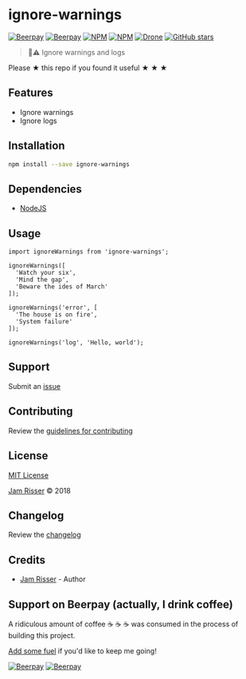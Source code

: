 # ignore-warnings

[![Beerpay](https://beerpay.io/jamrizzi/ignore-warnings/badge.svg?style=beer-square)](https://beerpay.io/jamrizzi/ignore-warnings)
[![Beerpay](https://beerpay.io/jamrizzi/ignore-warnings/make-wish.svg?style=flat-square)](https://beerpay.io/jamrizzi/ignore-warnings?focus=wish)
[![NPM](https://img.shields.io/npm/v/ignore-warnings.svg?style=flat-square)](https://www.npmjs.com/package/ignore-warnings)
[![NPM](https://img.shields.io/npm/dt/ignore-warnings.svg?style=flat-square)](https://www.npmjs.com/package/ignore-warnings)
[![Drone](https://ci.jamrizzi.com/api/badges/jamrizzi/ignore-warnings/status.svg)](https://ci.jamrizzi.com/jamrizzi/ignore-warnings)
[![GitHub stars](https://img.shields.io/github/stars/jamrizzi/ignore-warnings.svg?style=social&label=Stars)](https://github.com/jamrizzi/ignore-warnings)

> 🤷⚠️ Ignore warnings and logs

Please &#9733; this repo if you found it useful &#9733; &#9733; &#9733;


## Features

* Ignore warnings
* Ignore logs


## Installation

```sh
npm install --save ignore-warnings
```


## Dependencies

* [NodeJS](https://nodejs.org)


## Usage

```
import ignoreWarnings from 'ignore-warnings';

ignoreWarnings([
  'Watch your six',
  'Mind the gap',
  'Beware the ides of March'
]);

ignoreWarnings('error', [
  'The house is on fire',
  'System failure'
]);

ignoreWarnings('log', 'Hello, world');
```


## Support

Submit an [issue](https://github.com/jamrizzi/ignore-warnings/issues/new)


## Contributing

Review the [guidelines for contributing](https://github.com/jamrizzi/ignore-warnings/blob/master/CONTRIBUTING.md)


## License

[MIT License](https://github.com/jamrizzi/ignore-warnings/blob/master/LICENSE)

[Jam Risser](https://jam.jamrizzi.com) &copy; 2018


## Changelog

Review the [changelog](https://github.com/jamrizzi/ignore-warnings/blob/master/CHANGELOG.md)


## Credits

* [Jam Risser](https://jam.jamrizzi.com) - Author


## Support on Beerpay (actually, I drink coffee)

A ridiculous amount of coffee :coffee: :coffee: :coffee: was consumed in the process of building this project.

[Add some fuel](https://beerpay.io/jamrizzi/ignore-warnings) if you'd like to keep me going!

[![Beerpay](https://beerpay.io/jamrizzi/ignore-warnings/badge.svg?style=beer-square)](https://beerpay.io/jamrizzi/ignore-warnings)  [![Beerpay](https://beerpay.io/jamrizzi/ignore-warnings/make-wish.svg?style=flat-square)](https://beerpay.io/jamrizzi/ignore-warnings?focus=wish)
